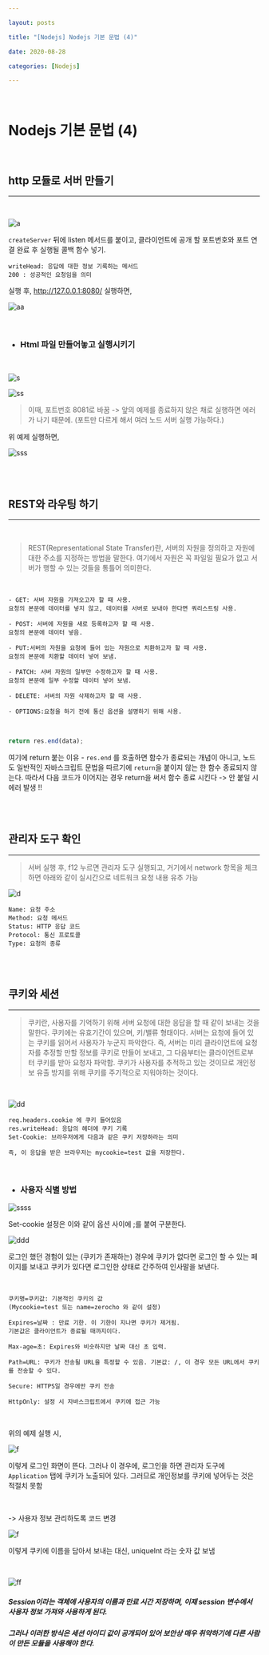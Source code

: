 ```yaml
---

layout: posts

title: "[Nodejs] Nodejs 기본 문법 (4)"

date: 2020-08-28

categories: [Nodejs]

---
```


<br>

# Nodejs 기본 문법 (4)

<br>

## http 모듈로 서버 만들기

- - -

<br>

![a](https://user-images.githubusercontent.com/67821750/91437815-6f227b00-e8a5-11ea-9a8a-ebcbe3ec1b10.png)

`createServer` 뒤에 listen 메서드를 붙이고, 클라이언트에 공개 할 포트번호와 포트 연결 완료 후 실행될 콜백 함수 넣기.

```
writeHead: 응답에 대한 정보 기록하는 메서드
200 : 성공적인 요청임을 의미
```

실행 후, http://127.0.0.1:8080/ 실행하면,

![aa](https://user-images.githubusercontent.com/67821750/91437981-a3963700-e8a5-11ea-9dc6-ba2186cc668e.png)

<br>

- ### Html 파일 만들어놓고 실행시키기

<br>

![s](https://user-images.githubusercontent.com/67821750/91438076-c3c5f600-e8a5-11ea-838c-ca1327cc7dba.png)

![ss](https://user-images.githubusercontent.com/67821750/91438087-c9234080-e8a5-11ea-86f3-bdd38696801a.png)

> 이때, 포트번호 8081로 바꿈 -> 앞의 예제를 종료하지 않은 채로 실행하면 에러가 나기 때문에. (포트만 다르게 해서 여러 노드 서버 실행 가능하다.)

위 예제 실행하면, 

![sss](https://user-images.githubusercontent.com/67821750/91438203-efe17700-e8a5-11ea-99e1-9d7fc3a858a9.png)


<br>
<br>

## REST와 라우팅 하기

- - -

<br>

> REST(Representational State Transfer)란, 서버의 자원을 정의하고 자원에 대한 주소를 지정하는 방법을 말한다. 여기에서 자원은 꼭 파일일 필요가 없고 서버가 행할 수 있는 것들을 통틀어 의미한다.

<br>

```
- GET: 서버 자원을 가져오고자 할 때 사용.
요청의 본문에 데이터를 넣지 않고, 데이터를 서버로 보내야 한다면 쿼리스트링 사용.

- POST: 서버에 자원을 새로 등록하고자 할 때 사용.
요청의 본문에 데이터 넣음.

- PUT:서버의 자원을 요청에 들어 있는 자원으로 치환하고자 할 때 사용.
요청의 본문에 치환할 데이터 넣어 보냄.

- PATCH: 서버 자원의 일부만 수정하고자 할 때 사용.
요청의 본문에 일부 수정할 데이터 넣어 보냄.

- DELETE: 서버의 자원 삭제하고자 할 때 사용.

- OPTIONS:요청을 하기 전에 통신 옵션을 설명하기 위해 사용.
```

<br>

```javascript
return res.end(data);
```

여기에 return 붙는 이유 - `res.end` 를 호출하면 함수가 종료되는 개념이 아니고, 노드도 일반적인 자바스크립트 문법을 따르기에 `return`을 붙이지 않는 한 함수 종료되지 않는다. 따라서 다음 코드가 이어지는 경우 return을 써서 함수 종료 시킨다 -> 안 붙일 시 에러 발생 !!

<br>
<br>

## 관리자 도구 확인

- - -


> 서버 실행 후, f12 누르면 관리자 도구 실행되고, 거기에서 network 항목을 체크하면 아래와 같이 실시간으로 네트워크 요청 내용 유추 가능

![d](https://user-images.githubusercontent.com/67821750/91438748-d3920a00-e8a6-11ea-820a-2f100003a2ef.png)

```
Name: 요청 주소
Method: 요청 메서드
Status: HTTP 응답 코드
Protocol: 통신 프로토콜
Type: 요청의 종류
```

<br>
<br>

## 쿠키와 세션

- - -

> 쿠키란, 사용자를 기억하기 위해 서버 요청에 대한 응답을 할 때 같이 보내는 것을 말한다. 쿠키에는 유효기간이 있으며, 키/밸류 형태이다. 서버는 요청에 들어 있는 쿠키를 읽어서 사용자가 누군지 파악한다. 즉, 서버는 미리 클라이언트에 요청자를 추정할 만할 정보를 쿠키로 만들어 보내고, 그 다음부터는 클라이언트로부터 쿠키를 받아 요청자 파악함. 쿠키가 사용자를 추적하고 있는 것이므로 개인정보 유출 방지를 위해 쿠키를 주기적으로 지워야하는 것이다.

<br>

![dd](https://user-images.githubusercontent.com/67821750/91438920-18b63c00-e8a7-11ea-8470-ee0015e694ec.png)

```
req.headers.cookie 에 쿠키 들어있음
res.writeHead: 응답의 헤더에 쿠키 기록
Set-Cookie: 브라우저에게 다음과 같은 쿠키 저장하라는 의미

즉, 이 응답을 받은 브라우저는 mycookie=test 값을 저장한다.
```

<br>

- ###  사용자 식별 방법

![ssss](https://user-images.githubusercontent.com/67821750/91439064-5e730480-e8a7-11ea-91fe-6e1da8350d30.png)

Set-cookie 설정은 이와 같이 옵션 사이에 ;를 붙여 구분한다.

![ddd](https://user-images.githubusercontent.com/67821750/91439080-63d04f00-e8a7-11ea-8b17-436d1d37badf.png)

로그인 했던 경험이 있는 (쿠키가 존재하는) 경우에 쿠키가 없다면 로그인 할 수 있는 페이지를 보내고 쿠키가 있다면 로그인한 상태로 간주하여 인사말을 보낸다.

<br>

```
쿠키명=쿠키값: 기본적인 쿠키의 값
(Mycookie=test 또는 name=zerocho 와 같이 설정)

Expires=날짜 : 만료 기한. 이 기한이 지나면 쿠키가 제거됨.
기본값은 클라이언트가 종료될 때까지이다.

Max-age=초: Expires와 비슷하지만 날짜 대신 초 입력.

Path=URL: 쿠키가 전송될 URL을 특정할 수 있음. 기본값: /, 이 경우 모든 URL에서 쿠키를 전송할 수 있다.

Secure: HTTPS일 경우에만 쿠키 전송

HttpOnly: 설정 시 자바스크립트에서 쿠키에 접근 가능
```
<br>

위의 예제 실행 시,

![f](https://user-images.githubusercontent.com/67821750/91439338-bf024180-e8a7-11ea-8050-41524edc3fc7.png)

이렇게 로그인 화면이 뜬다. 그러나 이 경우에, 로그인을 하면 관리자 도구에 `Application` 탭에 쿠키가 노출되어 있다. 그러므로 개인정보를 쿠키에 넣어두는 것은 적절치 못함

<br>

-> 사용자 정보 관리하도록 코드 변경

![f](https://user-images.githubusercontent.com/67821750/91439448-ed801c80-e8a7-11ea-8ad4-0622b02e15ab.png)

이렇게 쿠키에 이름을 담아서 보내는 대신, uniqueInt 라는 숫자 값 보냄

<br>

![ff](https://user-images.githubusercontent.com/67821750/91439493-04bf0a00-e8a8-11ea-902f-9e44b23af8e8.png)

##### Session이라는 객체에 사용자의 이름과 만료 시간 저장하며, 이제 session 변수에서 사용자 정보 가져와 사용하게 된다.

##### 그러나 이러한 방식은 세션 아이디 값이 공개되어 있어 보안상 매우 취약하기에 다른 사람이 만든 모듈을 사용해야 한다.

<br>
<br>






